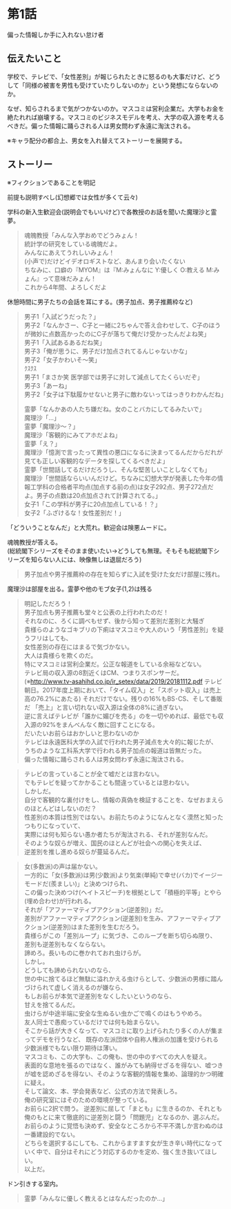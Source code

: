 # 第1話

偏った情報しか手に入れない怠け者  

## 伝えたいこと  

学校で、テレビで、「女性差別」が報じられたときに怒るのも大事だけど、どうして「同様の被害を男性も受けていたりしないのか」という発想にならないのか。  

なぜ、知らされるまで気がつかないのか。マスコミは営利企業だ。大学もお金を絶たれれば崩壊する。マスコミのビジネスモデルを考え、大学の収入源を考えるべきだ。偏った情報に踊らされる人は男女問わず永遠に淘汰される。  

※キャラ配分の都合上、男女を入れ替えてストーリーを展開する。

## ストーリー
※フィクションであることを明記  

前提も説明すべし(幻想郷では女性が多くて云々)

学科の新入生歓迎会(説明会でもいいけど)で各教授のお話を聞いた魔理沙と霊夢。  

> 魂魄教授「みんな入学おめでどうみょん！  
> 統計学の研究をしている魂魄だよ。  
> みんなにあえてうれしいみょん！  
> (小声で)だけどイデオロギストなど、あんまり会いたくない  
> ちなみに、口癖の『MYOM』は『M:みょんなに Y:優しく O:教える M:みょん』って意味だみょん！  
> これから4年間、よろしくだよ

休憩時間に男子たちの会話を耳にする。(男子加点、男子推薦枠など)  

> 男子1「入試どうだった？」  
> 男子2「なんかさー、C子と一緒に2ちゃんで答え合わせして、C子のほうが微妙に点数高かったのにC子が落ちて俺だけ受かったんだよね笑」  
> 男子1「入試あるあるだね笑」  
> 男子3「俺が思うに、男子だけ加点されてるんじゃないかな」  
> 男子2「女子かわいそ～笑」  
> ｸｽｸｽ  
> 男子1「まさか笑 医学部では男子に対して減点してたくらいだぞ」  
> 男子3「あーね」  
> 男子2「女子は下駄履かせないと男子に敵わないってはっきりわかんだね」  
>  
> 霊夢「なんかあの人たち嫌だね。女のことバカにしてるみたいで」  
> 魔理沙「...」  
> 霊夢「魔理沙～？」  
> 魔理沙「客観的にみてアホだよね」  
> 霊夢「え？」  
> 魔理沙「憶測で言ったって異性の悪口になるに決まってるんだからだれが見ても正しい客観的なデータを探してくるべきだよ」  
> 霊夢「世間話してるだけだろうし、そんな堅苦しいことしなくても」  
> 魔理沙「世間話ならいいんだけど。ちなみに幻想大学が発表した今年の情報工学科の合格者平均点(加点する前の点)は女子292点、男子272点だよ。男子の点数は20点加点されて計算されてる。」  
> 女子1「この学科が男子に20点加点している！？」  
> 女子2「ふざけるな！女性差別だ！」  

「どういうことなんだ」と大荒れ。歓迎会は険悪ムードに。  

魂魄教授が答える。  
(総統閣下シリーズをそのまま使いたい→どうしても無理。そもそも総統閣下シリーズを知らない人には、映像無しは退屈だろう)  

> 男子加点や男子推薦枠の存在を知らずに入試を受けた女だけ部屋に残れ。  

魔理沙は部屋を出る。霊夢や他のモブ女子(1,2)は残る  

> 明記しただろう！  
> 男子加点も男子推薦も堂々と公表の上行われたのだ！  
> それなのに、ろくに調べもせず、後から知って差別だ差別と大騒ぎ  
> 貴様らのようなゴキブリの下痢はマスコミや大人のいう「男性差別」を疑うフリはしても、  
> 女性差別の存在にはまるで気づかない。  
> 大人は貴様らを欺くのだ。  
> 特にマスコミは営利企業だ。公正な報道をしている余裕などない。  
> テレビ局の収入源の8割近くはCM、つまりスポンサーだ。  
> (※http://www.tv-asahihd.co.jp/ir_setex/data/2019/20181112.pdf
> テレビ朝日。2017年度上期において、「タイム収入」と「スポット収入」は売上高の76.2%にあたる)
> それだけでない。残りの16%もBS･CS、そして番販だ
> 「売上」と言い切れない収入源は全体の8%に過ぎない。  
> 逆に言えばテレビが「誰かに媚びを売る」のを一切やめれば、最低でも収入源の92%をまんべんなく敵に回すことになる。  
> だいたいお前らはおかしいと思わないのか  
> テレビは永遠医科大学の入試で行われた男子減点を大々的に報じたが、  
> うちのような工科系大学で行われる男子加点の報道は皆無だった。  
> 偏った情報に踊らされる人は男女問わず永遠に淘汰される。  

> テレビの言っていることが全て嘘だとは言わない。  
> でもテレビを疑ってかかることも間違っているとは思わない。  
> しかしだ。  
> 自分で客観的な裏付けをし、情報の真偽を検証することを、なぜおまえらのほとんどはしないのだ？  
> 性差別の本質は性別ではない。お前たちのようになんとなく漠然と知ったつもりになっていて、  
> 実際には何も知らない愚か者たちが淘汰される、それが差別なんだ。  
> そのような奴らが増え、国民のほとんどが社会への関心を失えば、  
> 逆差別を推し進める奴らが蔓延るんだ。　　

> 女(多数派)の声は届かない。  
> 一方的に「女(多数派)は男(少数派)より気楽(単純)で幸せ(バカ)でイージーモードだ(羨ましい)」と決めつけられ、  
> この偏った決めつけ(ヘイトスピーチ)を根拠として「積極的平等」とやら(埋め合わせ)が行われる。  
> それが「アファーマティブアクション(逆差別)」だ。  
> 差別がアファーマティブアクション(逆差別)を生み、アファーマティブアクション(逆差別)はまた差別を生むだろう。  
> 貴様らがこの「差別ループ」に気づき、このループを断ち切らぬ限り、  
> 差別も逆差別もなくならない。  
> 諦めろ。長いものに巻かれておれ虫けらが。  
> しかし。  
> どうしても諦められないのなら、  
> 世の中に捨てるほど無駄に溢れかえる虫けらとして、少数派の男様に踏んづけられて虚しく消えるのが嫌なら、  
> もしお前らが本気で逆差別をなくしたいというのなら、  
> 甘えを捨てるんだ。  
> 虫けらが中途半端に安全な生ぬるい虫かごで鳴くのはもうやめろ。  
> 友人同士で愚痴っているだけでは何も始まらない。  
> そこから話が大きくなって、マスコミに取り上げられたり多くの人が集まってデモを行うなど、
> 既存の左派団体や自称人権派の加護を受けられる少数派様でもない限り期待は薄い。  
> マスコミも、この大学も、この俺も、世の中のすべての大人を疑え。  
> 表面的な意地を張るのではなく、誰がみても納得せざるを得ない、嘘つきが嘘を認めざるを得ない、そのような客観的情報を集め、論理的かつ明確に疑え。  
> そして論文、本、学会発表など、公式の方法で発表しろ。  
> 俺の研究室にはそのための環境が整っている。  
> お前らに2択で問う。
> 逆差別に屈して「まとも」に生きるのか、それとも俺のもとに来て徹底的に逆差別と闘う「問題児」となるのか、選ぶんだ。  
> お前らのように覚悟も決めず、安全なところから不平不満しか言わぬのは一番建設的でない。  
> どちらを選択するにしても、これからますます女が生き辛い時代になっていく中で、自分はそれにどう対応するのかを定め、強く生き抜いてほしい。  
> 以上だ。

ドン引きする室内。

> 霊夢「みんなに優しく教えるとはなんだったのか...」

<!-- これも没
モブ「そしてスポンサー企業は『報ステ』ならセブン&アイHD、サントリー食品インターナショナルなどが、  
『NEWS23』ならPanasonic、ライオンなどが、  
『サンデーモーニング』ならダイワハウス工業、アース製薬、三井不動産、日本通運が」
http://housouhou.com/2018/12/20/henkou1220/
> どこがスポンサーだろうと、スポンサーもまた営利企業。
> お前らがスポンサー企業の経営者ならどうする？
> メインとなる視聴者層をターゲットにして宣伝活動を行うだろう。

-->

<!-- 没。無理がある。
またモブ学生が口を挟む。  
「視聴者層も無視できません」

> 総務省が公開している統計データ☆を読めば一目瞭然だ。
> ☆『「情報通信メディア利用時間調査」の 5 年間データに見るテレビとネットの時間的侵蝕関係―若年層の分析を中心に』の9ページ
> http://www.tv-asahihd.co.jp/ir_setex/data/2019/20181112.pdf 


> 読んでみろ
> テレビ視聴時間は高齢者ほど、低学歴ほど、男性ほど高いのだ
> (注意:ストーリーの都合上、男女を入れ替えています。)
> 
-->